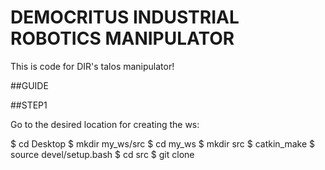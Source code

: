 # DEMOCRITUS INDUSTRIAL ROBOTICS MANIPULATOR


This is code for DIR's talos manipulator!

##GUIDE

##STEP1 

Go to the desired location for creating the ws:

$ cd Desktop
$ mkdir my_ws/src
$ cd my_ws
$ mkdir src
$ catkin_make
$ source devel/setup.bash
$ cd src
$ git clone 

